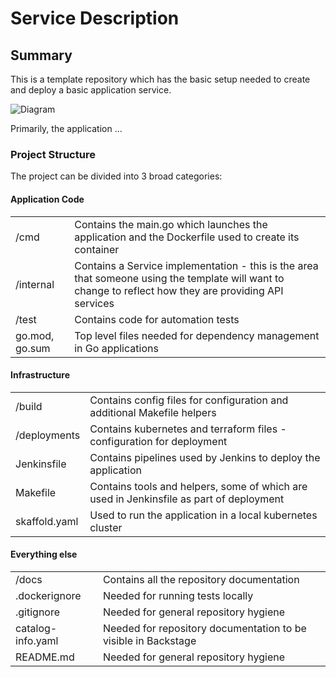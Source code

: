 # Service Description

## Summary
This is a template repository which has the basic setup needed to create
and deploy a basic application service.

<img src="reference/img/app_overview.drawio.png" alt="Diagram" />

Primarily, the application ...

### Project Structure
The project can be divided into 3 broad categories:

#### Application Code
|                |                                                                                                                                                         |
|----------------|---------------------------------------------------------------------------------------------------------------------------------------------------------|
| /cmd           | Contains the main.go which launches the application and the Dockerfile used to create its container                                                     |
| /internal      | Contains a Service implementation - this is the area that someone using the template will want to change to reflect how they are providing API services |
| /test          | Contains code for automation tests                                                                                                                      |
| go.mod, go.sum | Top level files needed for dependency management in Go applications                                                                                     | 

#### Infrastructure
|               |                                                                                         |
|---------------|-----------------------------------------------------------------------------------------|
| /build        | Contains config files for configuration and additional Makefile helpers                 |
| /deployments  | Contains kubernetes and terraform files - configuration for deployment                  |
| Jenkinsfile   | Contains pipelines used by Jenkins to deploy the application                            |
| Makefile      | Contains tools and helpers, some of which are used in Jenkinsfile as part of deployment |
| skaffold.yaml | Used to run the application in a local kubernetes cluster                               | 

#### Everything else
|                   |                                                                |
|-------------------|----------------------------------------------------------------|
| /docs             | Contains all the repository documentation                      |
| .dockerignore     | Needed for running tests locally                               |
| .gitignore        | Needed for general repository hygiene                          |
| catalog-info.yaml | Needed for repository documentation to be visible in Backstage |
| README.md         | Needed for general repository hygiene                          | 
